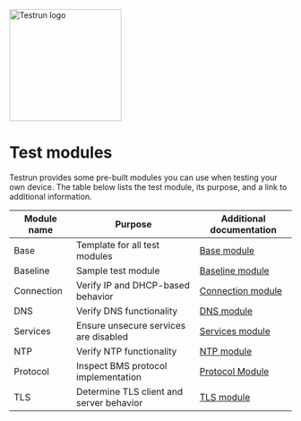 <img width="200" alt="Testrun logo" src="https://user-images.githubusercontent.com/7399056/221927867-4190a4e8-a571-4e40-9c2b-65780ad9264c.png" alt="Testrun">

# Test modules

Testrun provides some pre-built modules you can use when testing your own device. The table below lists the test module, its purpose, and a link to additional information.

| Module name  | Purpose                      | Additional documentation      |
| ------------ | ---------------------------- | ----------------------------- |
| Base         | Template for all test modules      | [Base module]                 |
| Baseline     | Sample test module           | [Baseline module]             |
| Connection   | Verify IP and DHCP-based behavior    | [Connection module]           |
| DNS          | Verify DNS functionality     | [DNS module]                  |
| Services     | Ensure unsecure services are disabled   | [Services module]             |
| NTP          | Verify NTP functionality     | [NTP module]                  |
| Protocol     | Inspect BMS protocol implementation     | [Protocol Module]             |
| TLS          | Determine TLS client and server behavior     | [TLS module]                  |


[Base module]: /modules/test/base/README.md
[Baseline module]: /modules/test/baseline/README.md
[Connection module]: /modules/test/conn/README.md
[DNS module]: /modules/test/dns/README.md
[Services module]: /modules/test/services/README.md
[NTP module]: /modules/test/ntp/README.md
[Protocol Module]: /modules/test/protocol/README.md
[TLS module]: /modules/test/tls/README.md
